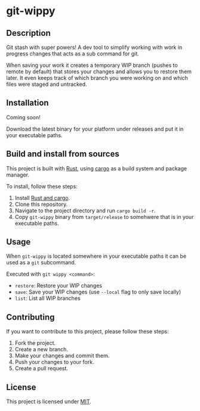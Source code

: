 # git-wippy

## Description

Git stash with super powers! A dev tool to simplify working with work in progress changes that acts as a sub command for git.

When saving your work it creates a temporary WIP branch (pushes to remote by default) that stores your changes and allows you to restore them later. It even keeps track of which branch you were working on and which files were staged and untracked.

## Installation

Coming soon!

Download the latest binary for your platform under releases and put it in your executable paths.

## Build and install from sources

This project is built with [Rust](https://www.rust-lang.org/), using [cargo](https://doc.rust-lang.org/cargo/) as a build system and package manager.

To install, follow these steps:

1. Install [Rust and cargo](https://www.rust-lang.org/tools/install).
2. Clone this repository.
3. Navigate to the project directory and run `cargo build -r`.
4. Copy `git-wippy` binary from `target/release` to somehwere that is in your executable paths.

## Usage

When `git-wippy` is located somewhere in your executable paths it can be used as a `git` subcommand.

Executed with `git wippy <command>`:

- `restore`: Restore your WIP changes
- `save`: Save your WIP changes (use `--local` flag to only save locally)
- `list`: List all WIP branches

## Contributing

If you want to contribute to this project, please follow these steps:

1. Fork the project.
2. Create a new branch.
3. Make your changes and commit them.
4. Push your changes to your fork.
5. Create a pull request.

## License

This project is licensed under [MIT](./LICENSE).
